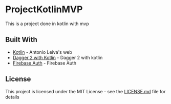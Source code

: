 # ProjectKotlinMVP

This is a project done in kotlin with mvp


## Built With

* [Kotlin](https://antonioleiva.com/kotlin/) - Antonio Leiva's web
* [Dagger 2 with Kotlin](https://antonioleiva.com/dagger-android-kotlin/) - Dagger 2 with kotlin
* [Firebase Auth](https://firebase.google.com/docs/auth/android/google-signin) - Firebase Auth



## License

This project is licensed under the MIT License - see the [LICENSE.md](LICENSE.md) file for details


